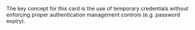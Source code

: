 The key concept for this card is the use of temporary credentials without enforcing proper authentication management controls (e.g. password expiry).
